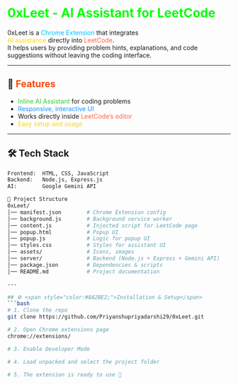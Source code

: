 # <span style="color:#00FF00;">0xLeet - AI Assistant for LeetCode</span>

0xLeet is a <span style="color:#00BFFF;">Chrome Extension</span> that integrates  
<span style="color:#FFD700;">AI assistance</span> directly into <span style="color:#FF6347;">LeetCode</span>.  
It helps users by providing problem hints, explanations, and code suggestions without leaving the coding interface.

---

## 🚀 <span style="color:#FF4500;">Features</span>
- <span style="color:#32CD32;">Inline AI Assistant</span> for coding problems  
- <span style="color:#1E90FF;">Responsive, interactive UI</span>  
- Works directly inside <span style="color:#FF6347;">LeetCode’s editor</span>  
- <span style="color:#FFD700;">Easy setup and usage</span>  

---

## 🛠️ Tech Stack
```bash
Frontend:  HTML, CSS, JavaScript
Backend:   Node.js, Express.js
AI:        Google Gemini API

📂 Project Structure
0xLeet/
│── manifest.json        # Chrome Extension config
│── background.js        # Background service worker
│── content.js           # Injected script for LeetCode page
│── popup.html           # Popup UI
│── popup.js             # Logic for popup UI
│── styles.css           # Styles for assistant UI
│── assets/              # Icons, images
│── server/              # Backend (Node.js + Express + Gemini API)
│── package.json         # Dependencies & scripts
│── README.md            # Project documentation

---

## ⚙️ <span style="color:#8A2BE2;">Installation & Setup</span>
```bash
# 1. Clone the repo
git clone https://github.com/Priyanshupriyadarshi29/0xLeet.git

# 2. Open Chrome extensions page
chrome://extensions/

# 3. Enable Developer Mode

# 4. Load unpacked and select the project folder

# 5. The extension is ready to use 🚀


